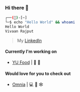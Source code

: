 ### Hi there 👋

<!--
**vivaanxr/vivaanxr** is a ✨ _special_ ✨ repository because its `README.md` (this file) appears on your GitHub profile.

Here are some ideas to get you started:

- 🔭 I’m currently working on ...
- 🌱 I’m currently learning ...
- 👯 I’m looking to collaborate on ...
- 🤔 I’m looking for help with ...
- 💬 Ask me about ...
- 📫 How to reach me: ...
- 😄 Pronouns: ...
- ⚡ Fun fact: ...
-->

```bash
┌──()-[~]
└─$ echo "Hello World" && whoami
Hello World
Vivaan Rajput
```

> My  [LinkedIn](https://www.linkedin.com/in/vivaan-rajput-39882418a/)

#### Currently I'm working on
- [YU Food](https://github.com/vivaanxr/YU-Food) | 📲 

#### Would love for you to check out
- [Omnia](https://github.com/vivaanxr/Omnia) | 💻 📲 🕸
  
  </details>
</details>







